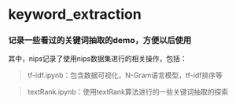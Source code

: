 # keyword_extraction
### 记录一些看过的关键词抽取的demo，方便以后使用
其中，nips记录了使用nips数据集进行的相关操作，包括：
> tf-idf.ipynb：包含数据可视化，N-Gram语言模型，tf-idf排序等

> textRank.ipynb：使用textRank算法进行的一些关键词抽取的探索